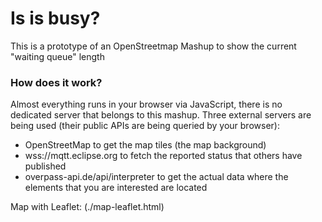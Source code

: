 # Is is busy? 
This is a prototype of an OpenStreetmap Mashup to show the current "waiting queue" length

### How does it work?

Almost everything runs in your browser via JavaScript, there is no dedicated server that belongs to this mashup.
Three external servers are being used (their public APIs are being queried by your browser):
- OpenStreetMap to get the map tiles (the map background)
- wss://mqtt.eclipse.org to fetch the reported status that others have published
- overpass-api.de/api/interpreter to get the actual data where the elements that you are interested are located
 

Map with Leaflet: (./map-leaflet.html)

